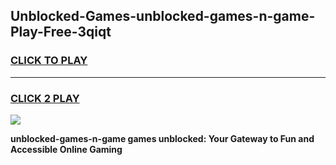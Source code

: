 
## Unblocked-Games-unblocked-games-n-game-Play-Free-3qiqt
<h3>
<a href="https://premium76.site?title=unblocked-games-n-game&ref=23A">CLICK TO PLAY</a></h3>
<hr>

<h3>
<a href="https://premium76.site?title=unblocked-games-n-game&ref=23A">CLICK 2 PLAY</a>
  
</h3>

<a href="https://premium76.site?title=unblocked-games-n-game&ref=23A"><img src="https://clearcache.store/games.png"></a>


**unblocked-games-n-game games unblocked: Your Gateway to Fun and Accessible Online Gaming**
